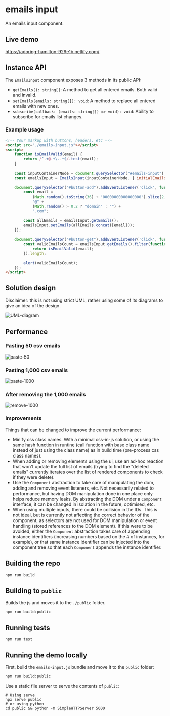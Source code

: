 # emails input

An emails input component.

## Live demo

https://adoring-hamilton-929e1b.netlify.com/

## Instance API

The `EmailsInput` component exposes 3 methods in its public API:

- `getEmails(): string[]`: A method to get all entered emails. Both valid and invalid.
- `setEmails(emails: string[]): void`: A method to replace all entered emails with new ones.
- `subscribe(callback: (emails: string[]) => void): void`: Ability to subscribe for emails list changes.

### Example usage

```html
<!-- Your markup with buttons, headers, etc -->
<script src="./emails-input.js"></script>
<script>
    function isEmailValid(email) {
        return /^.+@.+\..+$/.test(email);
    }
    
    const inputContainerNode = document.querySelector("#emails-input"); // <- your entry point for the component
    const emailsInput = EmailsInput(inputContainerNode, { initialEmails: ['admin@example.com'], validator: isEmailValid });
    
    document.querySelector("#button-add").addEventListener('click', function onButtonAddClick() {
        const email =
            (Math.random().toString(36) + "00000000000000000").slice(2, 12) +
            "@" +
            (Math.random() > 0.2 ? "domain" : "") +
            ".com";
    
        const allEmails = emailsInput.getEmails();
        emailsInput.setEmails(allEmails.concat([email]));
    });
    
    document.querySelector("#button-get").addEventListener('click', function onButtonGetClick() {
        const validEmailsCount = emailsInput.getEmails().filter(function(email) {
            return isEmailValid(email);
        }).length;

        alert(validEmailsCount);
    });
</script>
```

## Solution design

Disclaimer: this is not using strict UML, rather using some of its diagrams to give an idea of the design.

![UML-diagram](https://user-images.githubusercontent.com/857221/78648384-2ea56f00-78bc-11ea-930c-48d30784f9fa.png)

## Performance

### Pasting 50 csv emails
![paste-50](https://user-images.githubusercontent.com/857221/78581134-c14dfb80-7833-11ea-9e75-9e60374704b7.jpg)

### Pasting 1,000 csv emails
![paste-1000](https://user-images.githubusercontent.com/857221/78581127-be530b00-7833-11ea-8940-e882c401afc3.jpg)

### After removing the 1,000 emails
![remove-1000](https://user-images.githubusercontent.com/857221/78587405-2eb25a00-783d-11ea-8a50-23607e865b96.png)

### Improvements

Things that can be changed to improve the current performance:

- Minify css class names. With a minimal css-in-js solution, or using the same hash function in runtine (call function with base class name instead of just using the class name) as in build time (pre-process css class names).
- When adding or removing elements using the ui, use an ad-hoc reaction that won't update the full list of emails (trying to find the "deleted emails" currently iterates over the list of rendered components to check if they were delete).
- Use the `Component` abstraction to take care of manipulating the dom, adding and removing event listeners, etc. Not necessarily related to performance, but having DOM manipulation done in one place only helps reduce memory leaks. By abstracting the DOM under a `Component` interface, it can be changed in isolation in the future, optimised, etc.
- When using multiple inputs, there could be collision in the IDs. This is not ideal, but is currently not affecting the correct behavior of the component, as selectors are not used for DOM manipulation or event handling (stored references to the DOM element). If this were to be avoided, either the `Component` abstraction takes care of appending instance identifiers (increasing numbers based on the # of instances, for example), or that same instance identifier can be injected into the component tree so that each `Component` appends the instance identifier.

## Building the repo

```shell
npm run build
```

## Building to `public`

Builds the js and moves it to the `./public` folder.

```shell
npm run build:public
```

## Running tests

```shell
npm run test
```

## Running the demo locally

First, build the `emails-input.js` bundle and move it to the `public` folder:
```shell
npm run build:public
```

Use a static file server to serve the contents of `public`:
```shell
# Using serve
npx serve public
# or using python
cd public && python -m SimpleHTTPServer 5000
```